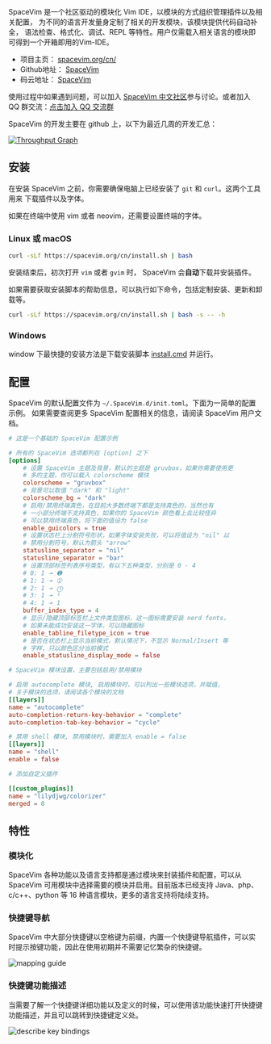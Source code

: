 SpaceVim 是一个社区驱动的模块化 Vim IDE，以模块的方式组织管理插件以及相关配置， 为不同的语言开发量身定制了相关的开发模块，该模块提供代码自动补全， 语法检查、格式化、调试、REPL 等特性。用户仅需载入相关语言的模块即可得到一个开箱即用的Vim-IDE。

-  项目主页： [spacevim.org/cn/](https://spacevim.org/cn/)
- Github地址： [SpaceVim](https://github.com/SpaceVim/SpaceVim)
- 码云地址： [SpaceVim](https://gitee.com/SpaceVim/SpaceVim)

使用过程中如果遇到问题，可以加入 [SpaceVim 中文社区](https://spacevim.org/cn/community/)参与讨论。或者加入 QQ 群交流：[点击加入 QQ 交流群](https://jq.qq.com/?_wv=1027&k=43zWPlT)

SpaceVim 的开发主要在 github 上，以下为最近几周的开发汇总：

[![Throughput Graph](https://graphs.waffle.io/SpaceVim/SpaceVim/throughput.svg)](https://waffle.io/SpaceVim/SpaceVim/metrics/throughput)

## 安装

在安装 SpaceVim 之前，你需要确保电脑上已经安装了 `git` 和 `curl`。这两个工具用来
下载插件以及字体。

如果在终端中使用 vim 或者 neovim，还需要设置终端的字体。

### Linux 或 macOS

```bash
curl -sLf https://spacevim.org/cn/install.sh | bash
```

安装结束后，初次打开 `vim` 或者 `gvim` 时， SpaceVim 会**自动**下载并安装插件。

如果需要获取安装脚本的帮助信息，可以执行如下命令，包括定制安装、更新和卸载等。

```bash
curl -sLf https://spacevim.org/cn/install.sh | bash -s -- -h
```

### Windows

window 下最快捷的安装方法是下载安装脚本 [install.cmd](https://spacevim.org/cn/install.cmd) 并运行。

## 配置

SpaceVim 的默认配置文件为 `~/.SpaceVim.d/init.toml`。下面为一简单的配置示例。
如果需要查阅更多 SpaceVim 配置相关的信息，请阅读 SpaceVim 用户文档。


```toml
# 这是一个基础的 SpaceVim 配置示例

# 所有的 SpaceVim 选项都列在 [option] 之下
[options]
    # 设置 SpaceVim 主题及背景，默认的主题是 gruvbox，如果你需要使用更
    # 多的主题，你可以载入 colorscheme 模块
    colorscheme = "gruvbox"
    # 背景可以取值 "dark" 和 "light"
    colorscheme_bg = "dark"
    # 启用/禁用终端真色，在目前大多数终端下都是支持真色的，当然也有
    # 一小部分终端不支持真色，如果你的 SpaceVim 颜色看上去比较怪异
    # 可以禁用终端真色，将下面的值设为 false
    enable_guicolors = true
    # 设置状态栏上分割符号形状，如果字体安装失败，可以将值设为 "nil" 以
    # 禁用分割符号，默认为箭头 "arrow"
    statusline_separator = "nil"
    statusline_separator = "bar"
    # 设置顶部标签列表序号类型，有以下五种类型，分别是 0 - 4
    # 0: 1 ➛ ➊ 
    # 1: 1 ➛ ➀
    # 2: 1 ➛ ⓵
    # 3: 1 ➛ ¹
    # 4: 1 ➛ 1
    buffer_index_type = 4
    # 显示/隐藏顶部标签栏上文件类型图标，这一图标需要安装 nerd fonts，
    # 如果未能成功安装这一字体，可以隐藏图标
    enable_tabline_filetype_icon = true
    # 是否在状态栏上显示当前模式，默认情况下，不显示 Normal/Insert 等
    # 字样，只以颜色区分当前模式
    enable_statusline_display_mode = false

# SpaceVim 模块设置，主要包括启用/禁用模块

# 启用 autocomplete 模块, 启用模块时，可以列出一些模块选项，并赋值，
# 关于模块的选项，请阅读各个模块的文档
[[layers]]
name = "autocomplete"
auto-completion-return-key-behavior = "complete"
auto-completion-tab-key-behavior = "cycle"

# 禁用 shell 模块, 禁用模块时，需要加入 enable = false
[[layers]]
name = "shell"
enable = false

# 添加自定义插件

[[custom_plugins]]
name = "lilydjwg/colorizer"
merged = 0
```

## 特性

### 模块化

SpaceVim 各种功能以及语言支持都是通过模块来封装插件和配置，可以从 SpaceVim 可用模块中选择需要的模块并启用。目前版本已经支持 Java、php、c/c++、python 等 16 种语言模块，更多的语言支持将陆续支持。

### 快捷键导航

SpaceVim 中大部分快捷键以空格键为前缀，内置一个快捷键导航插件，可以实时提示按键功能，因此在使用初期并不需要记忆繁杂的快捷键。

![mapping guide](https://user-images.githubusercontent.com/13142418/35568184-9a318082-058d-11e8-9d88-e0eafd1d498d.gif)

### 快捷键功能描述

当需要了解一个快捷键详细功能以及定义的时候，可以使用该功能快速打开快捷键功能描述，并且可以跳转到快捷键定义处。

![describe key bindings](https://user-images.githubusercontent.com/13142418/35568829-e3c8e74c-058f-11e8-8fa8-c0e046d8add3.gif)
